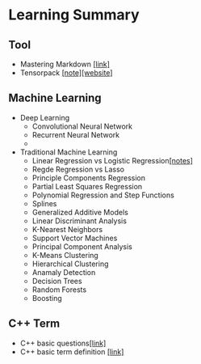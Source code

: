 # Learning Summary
## Tool
* Mastering Markdown [[link]](https://guides.github.com/features/mastering-markdown/)
* Tensorpack [[note]](notes/tools/tensorpack.md)[[website]](https://tensorpack.readthedocs.io/tutorial/index.html#introduction)

## Machine Learning
* Deep Learning
  * Convolutional Neural Network
  * Recurrent Neural Network
  * 
* Traditional Machine Learning
  * Linear Regression vs Logistic Regression[[notes]](/notes/machine_learning/linear_regression.md)
  * Regde Regression vs Lasso
  * Principle Components Regression
  * Partial Least Squares Regression
  * Polynomial Regression and Step Functions
  * Splines
  * Generalized Additive Models
  * Linear Discriminant Analysis
  * K-Nearest Neighbors
  * Support Vector Machines
  * Principal Component Analysis
  * K-Means Clustering
  * Hierarchical Clustering
  * Anamaly Detection
  * Decision Trees
  * Random Forests
  * Boosting


## C++ Term
* C++ basic questions[[link]](https://www.onlineinterviewquestions.com/c-plus-plus-interview-questions/)
* C++ basic term definition [[link]](https://www.tutorialspoint.com/cplusplus/cpp_overloading.htm)
